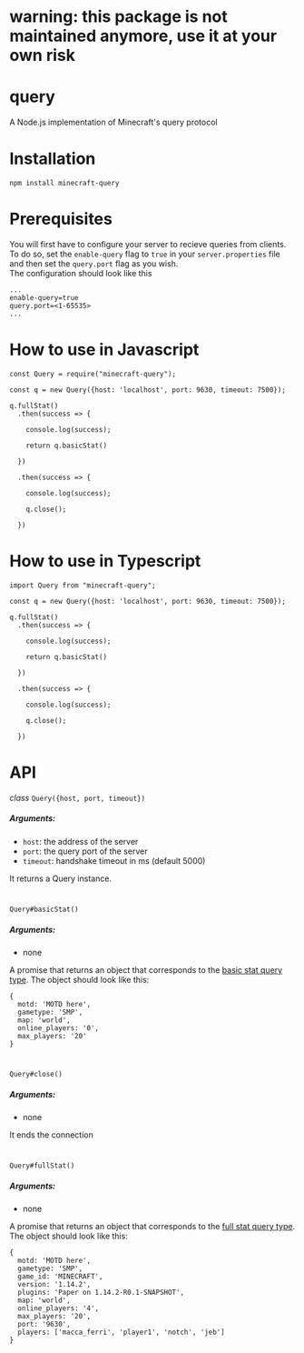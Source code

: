 # warning: this package is not maintained anymore, use it at your own risk

# query
A Node.js implementation of Minecraft's query protocol

# Installation
`npm install minecraft-query`
#

# Prerequisites
You will first have to configure your server to recieve queries from clients.<br>
To do so, set the `enable-query` flag to `true` in your `server.properties` file and then set the `query.port` flag as you wish. <br>
The configuration should look like this<br>
```
...
enable-query=true
query.port=<1-65535>
...
```

# How to use in Javascript
```
const Query = require("minecraft-query");

const q = new Query({host: 'localhost', port: 9630, timeout: 7500});

q.fullStat()
  .then(success => {

    console.log(success);

    return q.basicStat()

  })

  .then(success => {

    console.log(success);

    q.close();

  })
```

# How to use in Typescript
```
import Query from "minecraft-query";

const q = new Query({host: 'localhost', port: 9630, timeout: 7500});

q.fullStat()
  .then(success => {

    console.log(success);

    return q.basicStat()

  })

  .then(success => {

    console.log(success);

    q.close();

  })
```
#

# API
*class* `Query({host, port, timeout})`<br>
##### Arguments:
* `host`: the address of the server
* `port`: the query port of the server
* `timeout`: handshake timeout in ms (default 5000)

It returns a Query instance.<br>
#

`Query#basicStat()`<br>
##### Arguments: 
* none

A promise that returns an object that corresponds to the [basic stat query type](https://wiki.vg/Query#Basic_stat).
The object should look like this:
```
{ 
  motd: 'MOTD here',
  gametype: 'SMP',
  map: 'world',
  online_players: '0',
  max_players: '20' 
}
```
#
`Query#close()`
##### Arguments: 
* none

It ends the connection
#
`Query#fullStat()`
##### Arguments: 
* none

A promise that returns an object that corresponds to the [full stat query type](https://wiki.vg/Query#Full_stat).
The object should look like this:
```
{ 
  motd: 'MOTD here',
  gametype: 'SMP',
  game_id: 'MINECRAFT',
  version: '1.14.2',
  plugins: 'Paper on 1.14.2-R0.1-SNAPSHOT',
  map: 'world',
  online_players: '4',
  max_players: '20',
  port: '9630',
  players: ['macca_ferri', 'player1', 'notch', 'jeb'] 
}
```

